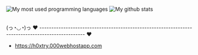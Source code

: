 
 
![My most used programming languages](https://github-readme-stats.vercel.app/api/top-langs/?username=nsde&theme=radical)
![My github stats](https://github-readme-stats.vercel.app/api?username=Hoxtry&count_private=true&theme=radical) 

<br>
(っ◔◡◔)っ ♥ ------------------------------------------------------------------------------------------------- ♥


  - https://h0xtry.000webhostapp.com
